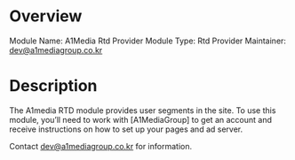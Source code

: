 # Overview

Module Name: A1Media Rtd Provider
Module Type: Rtd Provider
Maintainer: dev@a1mediagroup.co.kr

# Description

The A1media RTD module provides user segments in the site.
To use this module, you’ll need to work with [A1MediaGroup] to get an account and receive instructions on how to set up your pages and ad server.

Contact dev@a1mediagroup.co.kr for information.

